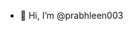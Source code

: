 - 👋 Hi, I’m @prabhleen003
  

<!---
prabhleen003/prabhleen003 is a ✨ special ✨ repository because its `README.md` (this file) appears on your GitHub profile.
You can click the Preview link to take a look at your changes.
--->
